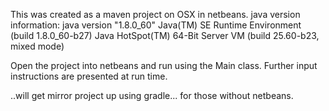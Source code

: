 This was created as a maven project on OSX in netbeans.
java version information:
    java version "1.8.0_60"
    Java(TM) SE Runtime Environment (build 1.8.0_60-b27)
    Java HotSpot(TM) 64-Bit Server VM (build 25.60-b23, mixed mode)

Open the project into netbeans and run using the Main class. Further input instructions are presented at run time.

..will get mirror project up using gradle... for those without netbeans. 
